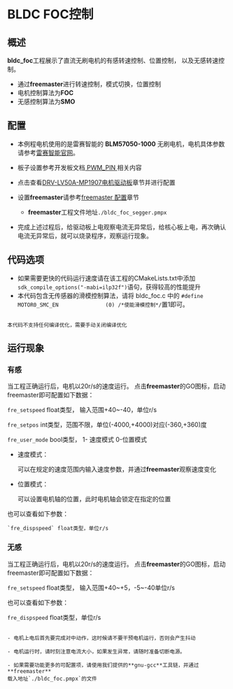 # BLDC FOC控制
## 概述

**bldc_foc**工程展示了直流无刷电机的有感转速控制、位置控制，
以及无感转速控制。
- 通过**freemaster**进行转速控制，模式切换，位置控制
- 电机控制算法为**FOC**
- 无感控制算法为**SMO**

## 配置

- 本例程电机使用的是雷赛智能的 **BLM57050-1000** 无刷电机，电机具体参数请参考[雷赛智能官网](https://leisai.com/)。

- 板子设置参考开发板文档[ PWM_PIN ](lab_board_motor_ctrl_pin)相关内容

- 点击查看[DRV-LV50A-MP1907电机驱动板](lab_drv_lv50a_mp1907)章节并进行配置

- 设置**freemaster**请参考[freemaster 配置](lab_samples_freemaster_configure)章节
	- **freemaster**工程文件地址`./bldc_foc_segger.pmpx`

- 完成上述过程后，给驱动板上电观察电流无异常后，给核心板上电，再次确认电流无异常后，就可以烧录程序，观察运行现象。

## 代码选项

- 如果需要更快的代码运行速度请在该工程的CMakeLists.txt中添加`sdk_compile_options("-mabi=ilp32f")`语句，获得较高的性能提升
- 本代码包含无传感器的滑模控制算法，请将 bldc_foc.c 中的 `#define MOTOR0_SMC_EN               (0) /*使能滑模控制*/`置1即可。

```{note}

本代码不支持任何编译优化，需要手动关闭编译优化

```

## 运行现象

### 有感

当工程正确运行后，电机以20r/s的速度运行。
点击**freemaster**的GO图标，启动freemaster即可配置如下数据：

`fre_setspeed` float类型， 输入范围+40~-40，单位r/s

`fre_setpos` int类型，范围不限，单位(-4000,+4000)对应(-360,+360)度

`fre_user_mode` bool类型， 1- 速度模式   0-位置模式

- 速度模式：

	可以在规定的速度范围内输入速度参数，并通过**freemaster**观察速度变化

- 位置模式：

	可以设置电机轴的位置，此时电机轴会锁定在指定的位置

也可以查看如下参数：

	`fre_dispspeed` float类型，单位r/s

### 无感

当工程正确运行后，电机以20r/s的速度运行。
点击**freemaster**的GO图标，启动freemaster即可配置如下数据：

`fre_setspeed` float类型， 输入范围+40~+5，-5~-40单位r/s

也可以查看如下参数：

`fre_dispspeed` float类型，单位r/s

```{warning}

- 电机上电后首先要完成对中动作，这时候请不要干预电机运行，否则会产生抖动

- 电机运行时，请时刻注意电流大小，如果发生异常，请随时准备切断电源。

- 如果需要功能更多的可配置项，请使用我们提供的**gnu-gcc**工具链，并通过**freemaster**
载入地址`./bldc_foc.pmpx`的文件

```
